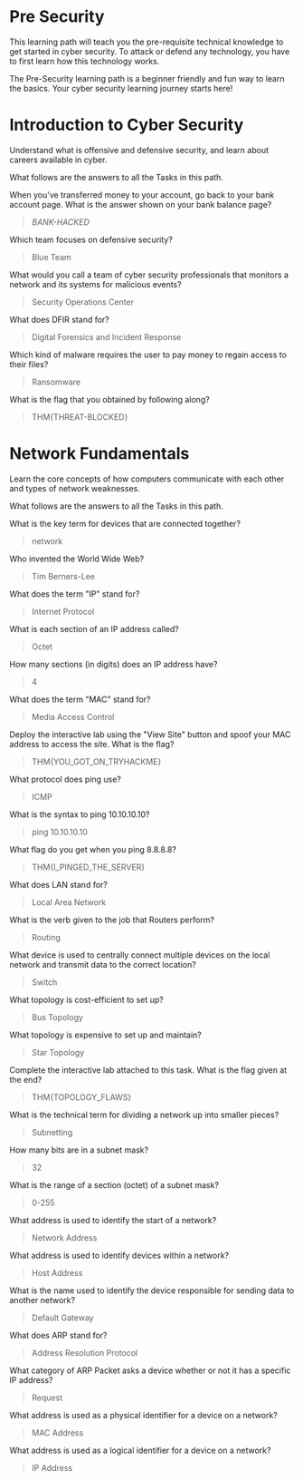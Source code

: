 # Pre Security

This learning path will teach you the pre-requisite technical knowledge to get started in cyber security. To attack or defend any technology, you have to first learn how this technology works.

The Pre-Security learning path is a beginner friendly and fun way to learn the basics. Your cyber security learning journey starts here!

# Introduction to Cyber Security

Understand what is offensive and defensive security, and learn about careers available in cyber.

What follows are the answers to all the Tasks in this path.

When you've transferred money to your account, go back to your bank account page. What is the answer shown on your bank balance page?
>*BANK-HACKED*

Which team focuses on defensive security?
> Blue Team

What would you call a team of cyber security professionals that monitors a network and its systems for malicious events?
> Security Operations Center

What does DFIR stand for?
> Digital Forensics and Incident Response

Which kind of malware requires the user to pay money to regain access to their files?
> Ransomware

What is the flag that you obtained by following along?
> THM{THREAT-BLOCKED}

# Network Fundamentals

Learn the core concepts of how computers communicate with each other and types of network weaknesses.

What follows are the answers to all the Tasks in this path.

What is the key term for devices that are connected together?
> network

Who invented the World Wide Web?
> Tim Berners-Lee

What does the term "IP" stand for?
> Internet Protocol

What is each section of an IP address called?
> Octet

How many sections (in digits) does an IP address have? 
> 4

What does the term "MAC" stand for?
> Media Access Control

Deploy the interactive lab using the "View Site" button and spoof your MAC address to access the site.  What is the flag?
> THM{YOU_GOT_ON_TRYHACKME}

What protocol does ping use?
> ICMP

What is the syntax to ping 10.10.10.10?
> ping 10.10.10.10

What flag do you get when you ping 8.8.8.8?
> THM{I_PINGED_THE_SERVER}

What does LAN stand for?
> Local Area Network

What is the verb given to the job that Routers perform?
> Routing

What device is used to centrally connect multiple devices on the local network and transmit data to the correct location?
> Switch

What topology is cost-efficient to set up?
> Bus Topology

What topology is expensive to set up and maintain?
> Star Topology

Complete the interactive lab attached to this task. What is the flag given at the end?
> THM{TOPOLOGY_FLAWS}

What is the technical term for dividing a network up into smaller pieces?
> Subnetting

How many bits are in a subnet mask?
> 32

What is the range of a section (octet) of a subnet mask?
> 0-255

What address is used to identify the start of a network?
> Network Address

What address is used to identify devices within a network?
> Host Address

What is the name used to identify the device responsible for sending data to another network?
> Default Gateway

What does ARP stand for?
> Address Resolution Protocol

What category of ARP Packet asks a device whether or not it has a specific IP address?
> Request

What address is used as a physical identifier for a device on a network?
> MAC Address

What address is used as a logical identifier for a device on a network?
> IP Address